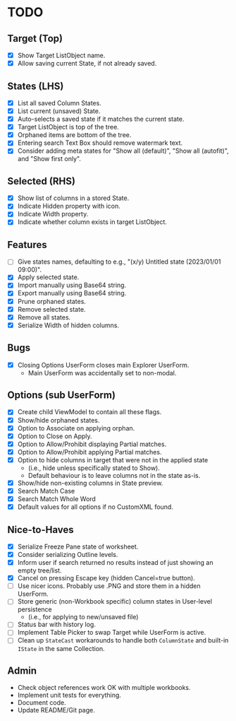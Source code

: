 # TODO
## Target (Top)
- [x] Show Target ListObject name.
- [x] Allow saving current State, if not already saved.
## States (LHS)
- [x] List all saved Column States.
- [x] List current (unsaved) State.
- [x] Auto-selects a saved state if it matches the current state.
- [x] Target ListObject is top of the tree.
- [x] Orphaned items are bottom of the tree.
- [x] Entering search Text Box should remove watermark text.
- [x] Consider adding meta states for "Show all (default)", "Show all (autofit)", and "Show first only".
## Selected (RHS)
- [x] Show list of columns in a stored State.
- [x] Indicate Hidden property with icon.
- [x] Indicate Width property.
- [x] Indicate whether column exists in target ListObject.
## Features
- [ ] Give states names, defaulting to e.g., "(x/y) Untitled state (2023/01/01 09:00)".
- [x] Apply selected state.
- [x] Import manually using Base64 string.
- [x] Export manually using Base64 string.
- [x] Prune orphaned states.
- [x] Remove selected state.
- [x] Remove all states.
- [x] Serialize Width of hidden columns.
## Bugs
- [x] Closing Options UserForm closes main Explorer UserForm.
  - Main UserForm was accidentally set to non-modal.
## Options (sub UserForm)
- [x] Create child ViewModel to contain all these flags.
- [x] Show/hide orphaned states.
- [x] Option to Associate on applying orphan.
- [x] Option to Close on Apply.
- [x] Option to Allow/Prohibit displaying Partial matches.
- [x] Option to Allow/Prohibit applying Partial matches.
- [x] Option to hide columns in target that were not in the applied state 
  - (i.e., hide unless specifically stated to Show).
  - Default behaviour is to leave columns not in the state as-is.
- [x] Show/hide non-existing columns in State preview.
- [x] Search Match Case
- [x] Search Match Whole Word
- [x] Default values for all options if no CustomXML found.
## Nice-to-Haves
- [x] Serialize Freeze Pane state of worksheet.
- [x] Consider serializing Outline levels.
- [x] Inform user if search returned no results instead of just showing an empty tree/list.
- [x] Cancel on pressing Escape key (hidden Cancel=true button). 
- [ ] Use nicer icons. Probably use .PNG and store them in a hidden UserForm.
- [ ] Store generic (non-Workbook specific) column states in User-level persistence
  - (i.e., for applying to new/unsaved file)
- [ ] Status bar with history log.
- [ ] Implement Table Picker to swap Target while UserForm is active.
- [ ] Clean up `StateCast` workarounds to handle both `ColumnState` and built-in `IState` in the same Collection.

## Admin
- Check object references work OK with multiple workbooks.
- Implement unit tests for everything.
- Document code.
- Update README/Git page. 